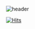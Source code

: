 <!-- 타이핑 글씨 -->
<!--[![Typing SVG](https://readme-typing-svg.herokuapp.com/?color=4f4f4f&lines=Thank+you+for+visiting!&font=Caveat&size=40)](https://git.io/typing-svg)-->

<!-- header -->
![header](https://capsule-render.vercel.app/api?type=waving&color=0:9eefce,60:a991e2,100:e7b5d4&height=120&animation=fadeIn&section=footer&text=Hi!%20It's%20Ji%20Young's%20GitHub%20🌿&fontAlign=65&fontSize=40&fontColor=4c444f)
<!-- upside wave -->
<!--![header](https://capsule-render.vercel.app/api?type=waving&color=0:9eefce,60:a991e2,100:e7b5d4&text=Hi!%20It's%20Ji%20Young's%20GitHub%20👋&animation=twinkling&fontSize=35&fontAlignY=35&fontAlign=70&height=200)-->

<!-- hits -->
[![Hits](https://hits.seeyoufarm.com/api/count/incr/badge.svg?url=https%3A%2F%2Fgithub.com%2Fgjbae1212%2Fhit-counter&count_bg=%2396C4F3&title_bg=%23504D90&icon=&icon_color=%23F1E7E7&title=GITHUB&edge_flat=false)](https://hits.seeyoufarm.com)

